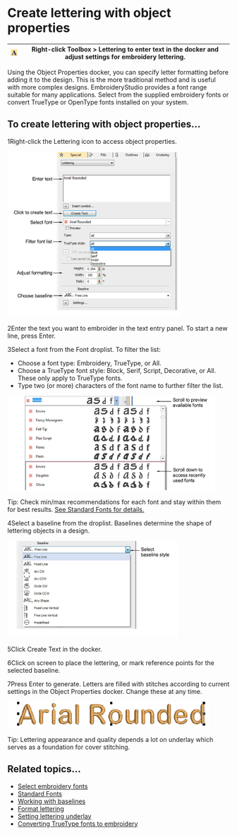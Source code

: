 # Create lettering with object properties

| ![Lettering00022.png](assets/Lettering00022.png) | Right-click Toolbox > Lettering to enter text in the docker and adjust settings for embroidery lettering. |
| ------------------------------------------------ | --------------------------------------------------------------------------------------------------------- |

Using the Object Properties docker, you can specify letter formatting before adding it to the design. This is the more traditional method and is useful with more complex designs. EmbroideryStudio provides a font range suitable for many applications. Select from the supplied embroidery fonts or convert TrueType or OpenType fonts installed on your system.

## To create lettering with object properties...

1Right-click the Lettering icon to access object properties.

![lettering_create00023.png](assets/lettering_create00023.png)

2Enter the text you want to embroider in the text entry panel. To start a new line, press Enter.

3Select a font from the Font droplist. To filter the list:

- Choose a font type: Embroidery, TrueType, or All.
- Choose a TrueType font style: Block, Serif, Script, Decorative, or All. These only apply to TrueType fonts.
- Type two (or more) characters of the font name to further filter the list.

![lettering_create00026.png](assets/lettering_create00026.png)

Tip: Check min/max recommendations for each font and stay within them for best results. [See Standard Fonts for details.](../../Management/sample_fonts/Standard_Fonts)

4Select a baseline from the droplist. Baselines determine the shape of lettering objects in a design.

![lettering_create00029.png](assets/lettering_create00029.png)

5Click Create Text in the docker.

6Click on screen to place the lettering, or mark reference points for the selected baseline.

7Press Enter to generate. Letters are filled with stitches according to current settings in the Object Properties docker. Change these at any time.

![CreateLettering2.png](assets/CreateLettering2.png)

Tip: Lettering appearance and quality depends a lot on underlay which serves as a foundation for cover stitching.

## Related topics...

- [Select embroidery fonts](Select_embroidery_fonts)
- [Standard Fonts](../../Management/sample_fonts/Standard_Fonts)
- [Working with baselines](Working_with_baselines)
- [Format lettering](Format_lettering)
- [Setting lettering underlay](../lettering_advanced/Setting_lettering_underlay)
- [Converting TrueType fonts to embroidery](../lettering_custom/Converting_TrueType_fonts_to_embroidery)
